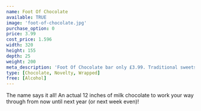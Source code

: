 ```yaml
---
name: Foot Of Chocolate
available: TRUE
image: 'foot-of-chocolate.jpg'
purchase_option: 0
price: 3.99
cost_price: 1.596
width: 320
height: 155
depth: 25
weight: 200
meta_description: 'Foot Of Chocolate bar only £3.99. Traditional sweets and more at Humbugs Confectionery Store. Specialists in satisfying your sweet tooth!'
type: [Chocolate, Novelty, Wrapped]
free: [Alcohol]
---
```

The name says it all! An actual 12 inches of milk chocolate to work your way through from now until next year (or next week even)!